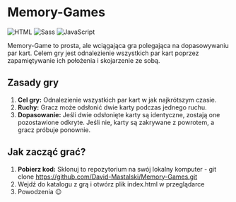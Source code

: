 # Memory-Games

![HTML](https://img.shields.io/badge/HTML5-E34F26?style=for-the-badge&logo=html5&logoColor=white)
![Sass](https://img.shields.io/badge/Sass-CC6699?style=for-the-badge&logo=sass&logoColor=white)
![JavaScript](https://img.shields.io/badge/JavaScript-323330?style=for-the-badge&logo=javascript&logoColor=F7DF1E)

<p>Memory-Game to prosta, ale wciągająca gra polegająca na dopasowywaniu par kart. Celem gry jest odnalezienie wszystkich par kart poprzez zapamiętywanie ich położenia i skojarzenie ze sobą.</p>

## Zasady gry
1. **Cel gry:** Odnalezienie wszystkich par kart w jak najkrótszym czasie.
2. **Ruchy:** Gracz może odsłonić dwie karty podczas jednego ruchu.
3. **Dopasowanie:** Jeśli dwie odsłonięte karty są identyczne, zostają one pozostawione odkryte. Jeśli nie, karty są zakrywane z powrotem, a gracz próbuje ponownie.

## Jak zacząć grać?
1. **Pobierz kod:** Sklonuj to repozytorium na swój lokalny komputer - git clone https://github.com/David-Mastalski/Memory-Games.git
2. Wejdź do katalogu z grą i otwórz plik index.html w przeglądarce
3. Powodzenia 😉
